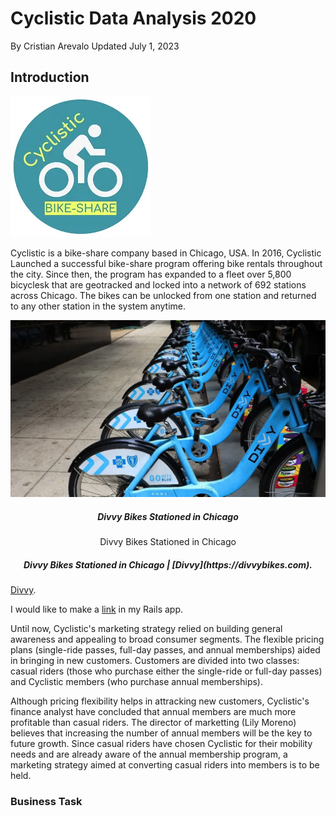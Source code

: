 # Cyclistic Data Analysis 2020
By Cristian Arevalo
Updated July 1, 2023

## Introduction
<img src="https://github.com/csarevalo/Case-Studies/blob/cbcdc43ae32a54666f73902b52cce8ff2130137c/Cyclistic-Data-Analysis-2020/images/cyclist2.png">

Cyclistic is a bike-share company based in Chicago, USA. In 2016, Cyclistic Launched a successful bike-share program offering bike rentals throughout the city. Since then, the program has expanded to a fleet over 5,800 bicyclesk that are geotracked and locked into a network of 692 stations across Chicago. The bikes can be unlocked from one station and returned to any other station in the system anytime.

<p align="center">
  <img src = "https://github.com/csarevalo/Case-Studies/blob/4d3f62ffda82b91eaf0586ab1a65ab92b10ec643/Cyclistic-Data-Analysis-2020/images/divvy-bicycles.png" alt="Image" width="650">
</p>
<h5 align="center">Divvy Bikes Stationed in Chicago</h5>

<p align="center">Divvy Bikes Stationed in Chicago</p>

<h5 align="center">Divvy Bikes Stationed in Chicago | [Divvy](https://divvybikes.com).</h5>

[Divvy](https://divvybikes.com).

<p>
  I would like to make a <a href="foo.html">link</a> in my Rails app.
</p>



Until now, Cyclistic's marketing strategy relied on building general awareness and appealing to broad consumer segments. The flexible pricing plans (single-ride passes, full-day passes, and annual memberships) aided in bringing in new customers. Customers are divided into two classes: casual riders (those who purchase either the single-ride or full-day passes) and Cyclistic members (who purchase annual memberships).

Although pricing flexibility helps in attracking new customers, Cyclistic's finance analyst have concluded that annual members are much more profitable than casual riders. The director of marketting (Lily Moreno) believes that increasing the number of annual members will be the key to future growth. Since casual riders have chosen Cyclistic for their mobility needs and are already aware of the annual membership program, a marketing strategy aimed at converting casual riders into members is to be held.

### Business Task

